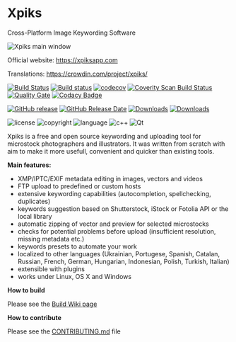Xpiks
=====

Cross-Platform Image Keywording Software

![Xpiks main window](https://raw.githubusercontent.com/Ribtoks/xpiks/master/assets/xpiks-main-window.png)

Official website: https://xpiksapp.com

Translations: https://crowdin.com/project/xpiks/

[![Build Status](https://travis-ci.org/ribtoks/xpiks.svg?branch=master)](https://travis-ci.org/ribtoks/xpiks)
[![Build status](https://ci.appveyor.com/api/projects/status/m4warfr2xl8ago5s/branch/master?svg=true)](https://ci.appveyor.com/project/Ribtoks/xpiks/branch/master)
[![codecov](https://codecov.io/gh/ribtoks/xpiks/branch/master/graph/badge.svg)](https://codecov.io/gh/ribtoks/xpiks)
<a href="https://scan.coverity.com/projects/xpiks-qt">
  <img alt="Coverity Scan Build Status"
       src="https://scan.coverity.com/projects/8498/badge.svg"/>
</a>
[![Quality Gate](https://sonarcloud.io/api/project_badges/measure?project=ribtoks-xpiks-qt%3Asonarqube&metric=alert_status)](https://sonarcloud.io/dashboard/index/ribtoks-xpiks-qt%3Asonarqube)
[![Codacy Badge](https://api.codacy.com/project/badge/Grade/2983c0a48d1943be978fcdc21179e06d)](https://www.codacy.com/app/ribtoks/xpiks)

[![GitHub release](https://img.shields.io/github/release/ribtoks/xpiks.svg)](https://github.com/ribtoks/xpiks/releases)
[![GitHub Release Date](https://img.shields.io/github/release-date/ribtoks/xpiks.svg)](https://github.com/ribtoks/xpiks/releases)
[![Downloads](https://img.shields.io/github/downloads/ribtoks/xpiks/latest/total.svg)](https://github.com/ribtoks/xpiks/releases)
[![Downloads](https://img.shields.io/github/downloads/ribtoks/xpiks/total.svg)](https://github.com/ribtoks/xpiks/releases)

![license](https://img.shields.io/badge/license-MPL_2.0-blue.svg)
![copyright](https://img.shields.io/badge/%C2%A9-Taras_Kushnir-blue.svg)
![language](https://img.shields.io/badge/language-c++-blue.svg)
![c++](https://img.shields.io/badge/std-c++14-blue.svg) 
![Qt](https://img.shields.io/badge/Qt-5-blue.svg)

Xpiks is a free and open source keywording and uploading tool for microstock photographers and illustrators. It was written from scratch with aim to make it more usefull, convenient and quicker than existing tools.

**Main features:**

- XMP/IPTC/EXIF metadata editing in images, vectors and videos
- FTP upload to predefined or custom hosts
- extensive keywording capabilities (autocompletion, spellchecking, duplicates)
- keywords suggestion based on Shutterstock, iStock or Fotolia API or the local library
- automatic zipping of vector and preview for selected microstocks
- checks for potential problems before upload (insufficient resolution, missing metadata etc.)
- keywords presets to automate your work
- localized to other languages (Ukrainian, Portugese, Spanish, Catalan, Russian, French, German, Hungarian, Indonesian, Polish, Turkish, Italian) 
- extensible with plugins
- works under Linux, OS X and Windows

**How to build**

Please see the [Build Wiki page](https://github.com/ribtoks/xpiks/wiki/Build-instructions)

**How to contribute**

Please see the [CONTRIBUTING.md](https://github.com/ribtoks/xpiks/blob/master/CONTRIBUTING.md) file
